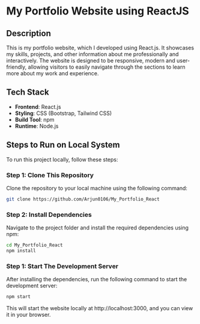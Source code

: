 # My Portfolio Website using ReactJS

## Description
This is my portfolio website, which I developed using React.js. It showcases my skills, projects, and other information about me professionally and interactively. The website is designed to be responsive, modern and user-friendly, allowing visitors to easily navigate through the sections to learn more about my work and experience.

## Tech Stack
- **Frontend**: React.js
- **Styling**: CSS (Bootstrap, Tailwind CSS)
- **Build Tool**: npm
- **Runtime**: Node.js

## Steps to Run on Local System

To run this project locally, follow these steps:

### Step 1: Clone This Repository
Clone the repository to your local machine using the following command:
```bash
git clone https://github.com/Arjun0106/My_Portfolio_React
```
### Step 2: Install Dependencies
Navigate to the project folder and install the required dependencies using npm:
```bash
cd My_Portfolio_React
npm install
```
### Step 1: Start The Development Server
After installing the dependencies, run the following command to start the development server:
```bash
npm start
```
This will start the website locally at http://localhost:3000, and you can view it in your browser.
